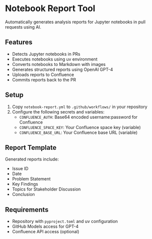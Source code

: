 # Notebook Report Tool

Automatically generates analysis reports for Jupyter notebooks in pull requests using AI.

## Features

- Detects Jupyter notebooks in PRs
- Executes notebooks using uv environment
- Converts notebooks to Markdown with images
- Generates structured reports using OpenAI GPT-4
- Uploads reports to Confluence
- Commits reports back to the PR

## Setup

1. Copy `notebook-report.yml` to `.github/workflows/` in your repository
2. Configure the following secrets and variables:
   - `CONFLUENCE_AUTH`: Base64 encoded username:password for Confluence
   - `CONFLUENCE_SPACE_KEY`: Your Confluence space key (variable)
   - `CONFLUENCE_BASE_URL`: Your Confluence base URL (variable)

## Report Template

Generated reports include:
- Issue ID
- Date
- Problem Statement
- Key Findings
- Topics for Stakeholder Discussion
- Conclusion

## Requirements

- Repository with `pyproject.toml` and uv configuration
- GitHub Models access for GPT-4
- Confluence API access (optional)